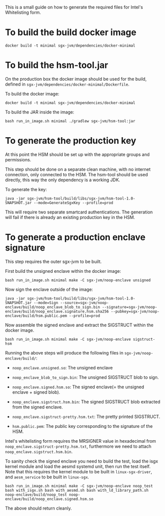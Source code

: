 This is a small guide on how to generate the required files for Intel's
Whitelisting form.

To build the build docker image
===

```
docker build -t minimal sgx-jvm/dependencies/docker-minimal
```

To build the hsm-tool.jar
===
On the production box the docker image should be used for the build, defined in `sgx-jvm/dependencies/docker-minimal/Dockerfile`.

To build the docker image:

```
docker build -t minimal sgx-jvm/dependencies/docker-minimal
```

To build the JAR inside the image:

```
bash run_in_image.sh minimal ./gradlew sgx-jvm/hsm-tool:jar
```

To generate the production key
===

At this point the HSM should be set up with the appropriate groups and
permissions.

This step should be done on a separate clean machine, with no internet
connection, only connected to the HSM. The hsm-tool should be used directly,
this way the only dependency is a working JDK.

To generate the key:

```
java -jar sgx-jvm/hsm-tool/build/libs/sgx-jvm/hsm-tool-1.0-SNAPSHOT.jar --mode=GenerateSgxKey --profile=prod
```


This will require two separate smartcard authentications. The generation
will fail if there is already an existing production key in the HSM.


To generate a production enclave signature
===

This step requires the outer sgx-jvm to be built.

First build the unsigned enclave within the docker image:

```
bash run_in_image.sh minimal make -C sgx-jvm/noop-enclave unsigned
```

Now sign the enclave outside of the image:

```
java -jar sgx-jvm/hsm-tool/build/libs/sgx-jvm/hsm-tool-1.0-SNAPSHOT.jar --mode=Sign --source=sgx-jvm/noop-enclave/build/noop_enclave_blob_to_sign.bin --signature=sgx-jvm/noop-enclave/build/noop_enclave.signature.hsm.sha256 --pubkey=sgx-jvm/noop-enclave/build/hsm.public.pem --profile=prod
```

Now assemble the signed enclave and extract the SIGSTRUCT within the docker image.

```
bash run_in_image.sh minimal make -C sgx-jvm/noop-enclave sigstruct-hsm
```

Running the above steps will produce the following files in `sgx-jvm/noop-enclave/build/`:

* `noop_enclave.unsigned.so`: The unsigned enclave

* `noop_enclave_blob_to_sign.bin`: The unsigned SIGSTRUCT blob to sign.

* `noop_enclave.signed.hsm.so`: The signed enclave(= the unsigned enclave + signed blob).

* `noop_enclave.sigstruct.hsm.bin`: The signed SIGSTRUCT blob extracted from the signed enclave.

* `noop_enclave.sigstruct-pretty.hsm.txt`: The pretty printed SIGSTRUCT.

* `hsm.public.pem`: The public key corresponding to the signature of the HSM.


Intel's whitelisting form requires the MRSIGNER value in hexadecimal
from `noop_enclave.sigstruct-pretty.hsm.txt`, furthermore we need to attach
`noop_enclave.sigstruct.hsm.bin`.

To sanity check the signed enclave you need to build the test, load the isgx kernel module and load the aesmd systemd unit, then run the test itself. Note that this requires the kernel module to be built in `linux-sgx-driver`, and `aesm_service` to be built in `linux-sgx`.

```
bash run_in_image.sh minimal make -C sgx-jvm/noop-enclave noop_test
bash with_isgx.sh bash with_aesmd.sh bash with_ld_library_path.sh noop-enclave/build/noop_test noop-enclave/build/noop_enclave.signed.hsm.so
```

The above should return cleanly.
